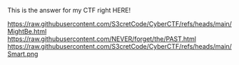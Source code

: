 This is the answer for my CTF right HERE!

https://raw.githubusercontent.com/S3cretCode/CyberCTF/refs/heads/main/MightBe.html
https://raw.githubusercontent.com/NEVER/forget/the/PAST.html
https://raw.githubusercontent.com/S3cretCode/CyberCTF/refs/heads/main/Smart.png
